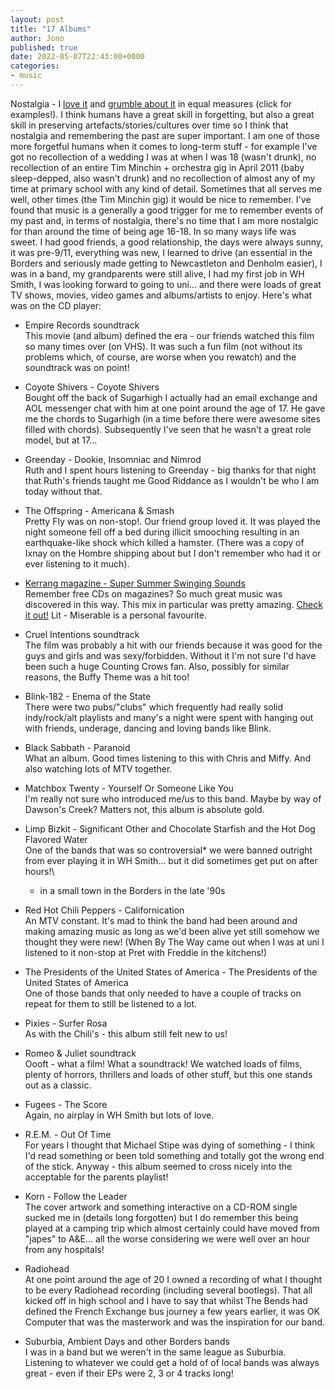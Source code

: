 ```yaml
---
layout: post
title: "17 Albums"
author: Jono
published: true
date: 2022-05-07T22:43:00+0000
categories:
- music
---
```

Nostalgia - I [love it](https://en.wikipedia.org/wiki/Stranger_Things) and [grumble about it](https://en.wikipedia.org/wiki/T2_Trainspotting) in equal measures (click for examples!). I think humans have a great skill in forgetting, but also a great skill in preserving artefacts/stories/cultures over time so I think that nostalgia and remembering the past are super important. I am one of those more forgetful humans when it comes to long-term stuff - for example I've got no recollection of a wedding I was at when I was 18 (wasn't drunk), no recollection of an entire Tim Minchin + orchestra gig in April 2011 (baby sleep-depped, also wasn't drunk) and no recollection of almost any of my time at primary school with any kind of detail. Sometimes that all serves me well, other times (the Tim Minchin gig) it would be nice to remember. I've found that music is a generally a good trigger for me to remember events of my past and, in terms of nostalgia, there's no time that I am more nostalgic for than around the time of being age 16-18. In so many ways life was sweet. I had good friends, a good relationship, the days were always sunny, it was pre-9/11, everything was new, I learned to drive (an essential in the Borders and seriously made getting to Newcastleton and Denholm easier), I was in a band, my grandparents were still alive, I had my first job in WH Smith, I was looking forward to going to uni... and there were loads of great TV shows, movies, video games and albums/artists to enjoy. Here's what was on the CD player:

-   Empire Records soundtrack\
    This movie (and album) defined the era - our friends watched this film so many times over (on VHS). It was such a fun film (not without its problems which, of course, are worse when you rewatch) and the soundtrack was on point!

-   Coyote Shivers - Coyote Shivers\
    Bought off the back of Sugarhigh I actually had an email exchange and AOL messenger chat with him at one point around the age of 17. He gave me the chords to Sugarhigh (in a time before there were awesome sites filled with chords). Subsequently I've seen that he wasn't a great role model, but at 17...

-   Greenday - Dookie, Insomniac and Nimrod\
    Ruth and I spent hours listening to Greenday - big thanks for that night that Ruth's friends taught me Good Riddance as I wouldn't be who I am today without that.

-   The Offspring - Americana & Smash\
    Pretty Fly was on non-stop!. Our friend group loved it. It was played the night someone fell off a bed during illicit smooching resulting in an earthquake-like shock which killed a hamster. (There was a copy of Ixnay on the Hombre shipping about but I don't remember who had it or ever listening to it much).

-   [Kerrang magazine - Super Summer Swinging Sounds\
    ](https://www.discogs.com/release/3557877-Various-Super-Summer-Swinging-Sounds)Remember free CDs on magazines? So much great music was discovered in this way. This mix in particular was pretty amazing. [Check it out!](https://www.youtube.com/playlist?list=PLc3-HN0QXHDoKmW9YMBP5OMmYk7V8ZBjH) Lit - Miserable is a personal favourite.

-   Cruel Intentions soundtrack\
    The film was probably a hit with our friends because it was good for the guys and girls and was sexy/forbidden. Without it I'm not sure I'd have been such a huge Counting Crows fan. Also, possibly for similar reasons, the Buffy Theme was a hit too!

-   Blink-182 - Enema of the State\
    There were two pubs/"clubs" which frequently had really solid indy/rock/alt playlists and many's a night were spent with hanging out with friends, underage, dancing and loving bands like Blink.

-   Black Sabbath - Paranoid\
    What an album. Good times listening to this with Chris and Miffy. And also watching lots of MTV together.

-   Matchbox Twenty - Yourself Or Someone Like You\
    I'm really not sure who introduced me/us to this band. Maybe by way of Dawson's Creek? Matters not, this album is absolute gold.

-   Limp Bizkit - Significant Other and Chocolate Starfish and the Hot Dog Flavored Water\
    One of the bands that was so controversial* we were banned outright from ever playing it in WH Smith... but it did sometimes get put on after hours!\
    * in a small town in the Borders in the late '90s

-   Red Hot Chili Peppers - Californication\
    An MTV constant. It's mad to think the band had been around and making amazing music as long as we'd been alive yet still somehow we thought they were new! (When By The Way came out when I was at uni I listened to it non-stop at Pret with Freddie in the kitchens!)

-   The Presidents of the United States of America - The Presidents of the United States of America\
    One of those bands that only needed to have a couple of tracks on repeat for them to still be listened to a lot.

-   Pixies - Surfer Rosa\
    As with the Chili's - this album still felt new to us!

-   Romeo & Juliet soundtrack\
    Oooft - what a film! What a soundtrack! We watched loads of films, plenty of horrors, thrillers and loads of other stuff, but this one stands out as a classic.

-   Fugees - The Score\
    Again, no airplay in WH Smith but lots of love.

-   R.E.M. - Out Of Time\
    For years I thought that Michael Stipe was dying of something - I think I'd read something or been told something and totally got the wrong end of the stick. Anyway - this album seemed to cross nicely into the acceptable for the parents playlist!

-   Korn - Follow the Leader\
    The cover artwork and something interactive on a CD-ROM single sucked me in (details long forgotten) but I do remember this being played at a camping trip which almost certainly could have moved from "japes" to A&E... all the worse considering we were well over an hour from any hospitals!

-   Radiohead\
    At one point around the age of 20 I owned a recording of what I thought to be every Radiohead recording (including several bootlegs). That all kicked off in high school and I have to say that whilst The Bends had defined the French Exchange bus journey a few years earlier, it was OK Computer that was the masterwork and was the inspiration for our band.

-   Suburbia, Ambient Days and other Borders bands\
    I was in a band but we weren't in the same league as Suburbia. Listening to whatever we could get a hold of of local bands was always great - even if their EPs were 2, 3 or 4 tracks long!

